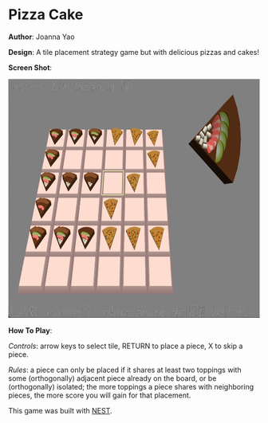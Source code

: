 # Pizza Cake

**Author**: Joanna Yao

**Design**: A tile placement strategy game but with delicious pizzas and cakes!

**Screen Shot**:

<img src="screenshot.png" width=750 height=480>

**How To Play**:

*Controls*: arrow keys to select tile, RETURN to place a piece, X to skip a piece.

*Rules*: a piece can only be placed if it shares at least two toppings with some (orthogonally) adjacent piece already on the board, or be (orthogonally) isolated; the more toppings a piece shares with neighboring pieces, the more score you will gain for that placement.

This game was built with [NEST](NEST.md).
